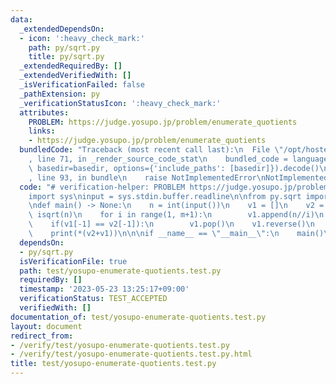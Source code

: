 ```yaml
---
data:
  _extendedDependsOn:
  - icon: ':heavy_check_mark:'
    path: py/sqrt.py
    title: py/sqrt.py
  _extendedRequiredBy: []
  _extendedVerifiedWith: []
  _isVerificationFailed: false
  _pathExtension: py
  _verificationStatusIcon: ':heavy_check_mark:'
  attributes:
    PROBLEM: https://judge.yosupo.jp/problem/enumerate_quotients
    links:
    - https://judge.yosupo.jp/problem/enumerate_quotients
  bundledCode: "Traceback (most recent call last):\n  File \"/opt/hostedtoolcache/Python/3.8.17/x64/lib/python3.8/site-packages/onlinejudge_verify/documentation/build.py\"\
    , line 71, in _render_source_code_stat\n    bundled_code = language.bundle(stat.path,\
    \ basedir=basedir, options={'include_paths': [basedir]}).decode()\n  File \"/opt/hostedtoolcache/Python/3.8.17/x64/lib/python3.8/site-packages/onlinejudge_verify/languages/python.py\"\
    , line 93, in bundle\n    raise NotImplementedError\nNotImplementedError\n"
  code: "# verification-helper: PROBLEM https://judge.yosupo.jp/problem/enumerate_quotients\n\
    import sys\ninput = sys.stdin.buffer.readline\n\nfrom py.sqrt import isqrt\n\n\
    \ndef main() -> None:\n    n = int(input())\n    v1 = []\n    v2 = []\n    m =\
    \ isqrt(n)\n    for i in range(1, m+1):\n        v1.append(n//i)\n        v2.append(i)\n\
    \    if(v1[-1] == v2[-1]):\n        v1.pop()\n    v1.reverse()\n    print(len(v1)+len(v2))\n\
    \    print(*(v2+v1))\n\n\nif __name__ == \"__main__\":\n    main()\n"
  dependsOn:
  - py/sqrt.py
  isVerificationFile: true
  path: test/yosupo-enumerate-quotients.test.py
  requiredBy: []
  timestamp: '2023-05-23 13:25:17+09:00'
  verificationStatus: TEST_ACCEPTED
  verifiedWith: []
documentation_of: test/yosupo-enumerate-quotients.test.py
layout: document
redirect_from:
- /verify/test/yosupo-enumerate-quotients.test.py
- /verify/test/yosupo-enumerate-quotients.test.py.html
title: test/yosupo-enumerate-quotients.test.py
---
```

